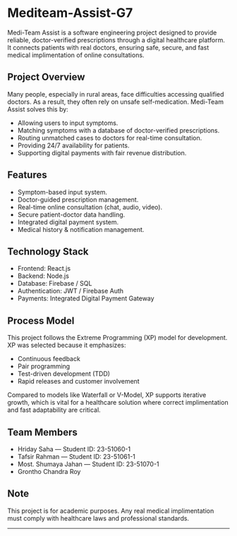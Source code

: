 # Mediteam-Assist-G7

Medi-Team Assist is a software engineering project designed to provide reliable, doctor-verified prescriptions through a digital healthcare platform. It connects patients with real doctors, ensuring safe, secure, and fast medical implimentation of online consultations.

## Project Overview

Many people, especially in rural areas, face difficulties accessing qualified doctors. As a result, they often rely on unsafe self-medication. Medi-Team Assist solves this by:

* Allowing users to input symptoms.
* Matching symptoms with a database of doctor-verified prescriptions.
* Routing unmatched cases to doctors for real-time consultation.
* Providing 24/7 availability for patients.
* Supporting digital payments with fair revenue distribution.

## Features

* Symptom-based input system.
* Doctor-guided prescription management.
* Real-time online consultation (chat, audio, video).
* Secure patient-doctor data handling.
* Integrated digital payment system.
* Medical history & notification management.

## Technology Stack

* Frontend: React.js
* Backend: Node.js
* Database: Firebase / SQL
* Authentication: JWT / Firebase Auth
* Payments: Integrated Digital Payment Gateway

## Process Model

This project follows the Extreme Programming (XP) model for development.
XP was selected because it emphasizes:

* Continuous feedback
* Pair programming
* Test-driven development (TDD)
* Rapid releases and customer involvement

Compared to models like Waterfall or V-Model, XP supports iterative growth, which is vital for a healthcare solution where correct implimentation and fast adaptability are critical.

## Team Members

* Hriday Saha — Student ID: 23-51060-1
* Tafsir Rahman — Student ID: 23-51061-1
* Most. Shumaya Jahan — Student ID: 23-51070-1
* Grontho Chandra Roy

## Note

This project is for academic purposes. Any real medical implimentation must comply with healthcare laws and professional standards.

---
